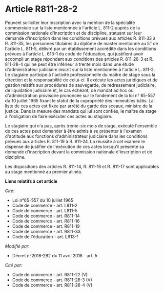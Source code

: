 # Article R811-28-2

Peuvent solliciter leur inscription avec la mention de la spécialité commerciale sur la liste mentionnée à l'article L. 811-2
auprès de la commission nationale d'inscription et de discipline, statuant sur leur demande d'inscription dans les conditions
prévues aux articles R. 811-33 à R. 811-35, les personnes titulaires du diplôme de master mentionné au 5° de l'article L.
811-5, délivré par un établissement accrédité dans les conditions prévues à l'article L. 613-1 du code de l'éducation, qui
justifient avoir accompli un stage répondant aux conditions des articles R. 811-28-3 et R. 811-28-4 qui ne peut être
inférieur à trente mois dans une étude d'administrateur judiciaire inscrit sur la liste mentionnée à l'article L. 811-2. Le
stagiaire participe à l'activité professionnelle du maître de stage sous la direction et la responsabilité de celui-ci. Il
exécute les actes juridiques et de gestion relatifs aux procédures de sauvegarde, de redressement judiciaire, de liquidation
judiciaire et, le cas échéant, de mandat ad hoc ou d'administration provisoire prononcée sur le fondement de la loi n° 65-557
du 10 juillet 1965 fixant le statut de la copropriété des immeubles bâtis. La liste de ces actes est fixée par arrêté du
garde des sceaux, ministre de la justice. Dans la mesure des mandats qui lui sont confiés, le maître de stage a l'obligation
de faire exécuter ces actes au stagiaire.

Le stagiaire qui n'a pas, après trente-six mois de stage, exécuté l'ensemble de ces actes peut demander à être admis à se
présenter à l'examen d'aptitude aux fonctions d'administrateur judiciaire dans les conditions prévues aux articles R. 811-19
à R. 811-24. La réussite à cet examen le dispense de justifier de l'exécution de ces actes lorsqu'il présente sa demande
d'inscription devant la commission nationale d'inscription et de discipline.

Les dispositions des articles R. 811-14, R. 811-16 et R. 811-17 sont applicables au stage mentionné au premier alinéa.

**Liens relatifs à cet article**

_Cite_:

  - Loi n°65-557 du 10 juillet 1965
  - Code de commerce - art. L811-2
  - Code de commerce - art. L811-5
  - Code de commerce - art. R811-14
  - Code de commerce - art. R811-16
  - Code de commerce - art. R811-19
  - Code de commerce - art. R811-33
  - Code de l'éducation - art. L613-1

_Modifié par_:

  - Décret n°2018-262 du 11 avril 2018 - art. 5

_Cité par_:

  - Code de commerce - art. R811-22 (V)
  - Code de commerce - art. R811-28-3 (V)
  - Code de commerce - art. R811-28-4 (V)
